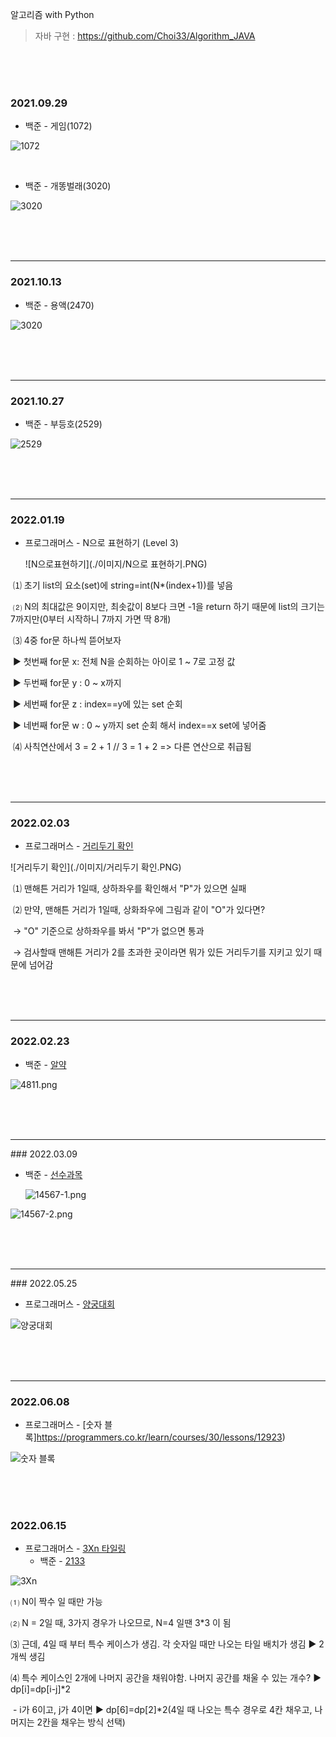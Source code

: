 알고리즘 with Python

> 자바 구현 : https://github.com/Choi33/Algorithm_JAVA
<br>
<br>
<br>

### 2021.09.29

- 백준 - 게임(1072)

![1072](./이미지/1072.PNG)

<br>

- 백준 - 개똥벌래(3020)

![3020](./이미지/3020.jpg)

<br>

<br>

<br>

<hr>

### 2021.10.13


- 백준 - 용액(2470) 

![3020](./이미지/2470.png)

<br>

<br>

<br>

<hr>

### 2021.10.27

- 백준 - 부등호(2529)

![2529](./이미지/2529.jpg)

<br>

<br>

<br>

<hr>

### 2022.01.19

- 프로그래머스 - N으로 표현하기 (Level 3)

  ![N으로표현하기](./이미지/N으로 표현하기.PNG)

​		⑴ 초기 list의 요소(set)에 string=int(N*(index+1))를 넣음

​		⑵ N의 최대값은 9이지만, 최솟값이 8보다 크면 -1을 return 하기 때문에 list의 크기는 7까지만(0부터 시작하니 7까지 가면 딱 8개)

​		⑶ 4중 for문 하나씩 뜯어보자

​			▶ 첫번째 for문 x: 전체 N을 순회하는 아이로 1 ~ 7로 고정 값

​			▶ 두번째 for문 y : 0 ~ x까지

​			▶ 세번째 for문 z : index==y에 있는 set 순회

​			▶ 네번째 for문 w : 0 ~ y까지 set 순회 해서 index==x set에 넣어줌

​		⑷ 사칙연산에서 3 = 2 + 1 // 3 = 1 + 2 => 다른 연산으로 취급됨

<br>

<br>

<br>

<hr>

### 2022.02.03

- 프로그래머스 - [거리두기 확인](https://programmers.co.kr/learn/courses/30/lessons/81302)

![거리두기 확인](./이미지/거리두기 확인.PNG)

​	⑴ 맨해튼 거리가 1일때, 상하좌우를 확인해서 "P"가 있으면 실패

​	⑵ 만약, 맨해튼 거리가 1일때, 상화좌우에 그림과 같이 "O"가 있다면?

​		→ "O" 기준으로 상하좌우를 봐서 "P"가 없으면 통과

​		→ 검사할때 맨해튼 거리가 2를 초과한 곳이라면 뭐가 있든 거리두기를 지키고 있기 때문에 넘어감

<br>

<br>

<br>

<hr>

### 2022.02.23


- 백준 - [알약](https://www.acmicpc.net/problem/4811)

![4811.png](./이미지/4811.PNG)

<br>

<br>

<br>

<hr>
### 2022.03.09

- 백준 - [선수과목](https://www.acmicpc.net/problem/14567)

  ![14567-1.png](./이미지/14567-1.PNG)

  

![14567-2.png](./이미지/14567-2.PNG)

<br>

<br>

<br>

<hr>
### 2022.05.25


- 프로그래머스 - [양궁대회](https://programmers.co.kr/learn/courses/30/lessons/92342)

![양궁대회](./이미지/양궁대회.PNG)

<br>

<br>

<br>

<hr>

### 2022.06.08

- 프로그래머스 - [숫자 블록]https://programmers.co.kr/learn/courses/30/lessons/12923)

![숫자 블록](./이미지/숫자블록.png)

<br>

<br>

<br>

### 2022.06.15

- 프로그래머스 - [3Xn 타일링](https://programmers.co.kr/learn/courses/30/lessons/12902)
  - 백준 - [2133](https://www.acmicpc.net/problem/2133)

![3Xn](./이미지/3xn.png)

⑴ N이 짝수 일 때만 가능

⑵ N = 2일 때, 3가지 경우가 나오므로, N=4 일땐 3*3 이 됨

⑶ 근데, 4일 때 부터 특수 케이스가 생김. 각 숫자일 때만 나오는 타일 배치가 생김 ▶ 2개씩 생김

⑷ 특수 케이스인 2개에 나머지 공간을 채워야함. 나머지 공간를 채울 수 있는 개수? ▶ dp[i]=dp[i-j]*2

​		- i가 6이고, j가 4이면 ▶ dp[6]=dp[2]*2(4일 때 나오는 특수 경우로 4칸 채우고, 나머지는 2칸을 채우는 방식 선택)

